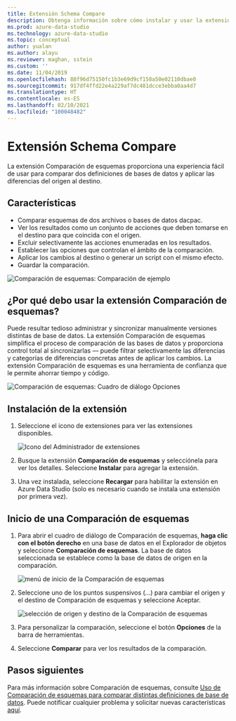 ```yaml
---
title: Extensión Schema Compare
description: Obtenga información sobre cómo instalar y usar la extensión Comparación de esquemas de Azure Data Studio para comparar fácilmente dos bases de datos y cambiar una de forma selectiva para que coincida con la otra.
ms.prod: azure-data-studio
ms.technology: azure-data-studio
ms.topic: conceptual
author: yualan
ms.author: alayu
ms.reviewer: maghan, sstein
ms.custom: ''
ms.date: 11/04/2019
ms.openlocfilehash: 88f96d75150fc1b3e69d9cf158a50e02110dbae0
ms.sourcegitcommit: 917df4ffd22e4a229af7dc481dcce3ebba0aa4d7
ms.translationtype: HT
ms.contentlocale: es-ES
ms.lasthandoff: 02/10/2021
ms.locfileid: "100048482"
---
```

# <a name="schema-compare-extension"></a>Extensión Schema Compare

La extensión Comparación de esquemas proporciona una experiencia fácil de usar para comparar dos definiciones de bases de datos y aplicar las diferencias del origen al destino.

## <a name="features"></a>Características

* Comparar esquemas de dos archivos o bases de datos dacpac.
* Ver los resultados como un conjunto de acciones que deben tomarse en el destino para que coincida con el origen.
* Excluir selectivamente las acciones enumeradas en los resultados.
* Establecer las opciones que controlan el ámbito de la comparación.
* Aplicar los cambios al destino o generar un script con el mismo efecto.
* Guardar la comparación.

![Comparación de esquemas: Comparación de ejemplo](media/schema-compare-extension/schema-compare.png)

## <a name="why-would-i-use-the-schema-compare-extension"></a>¿Por qué debo usar la extensión Comparación de esquemas?

Puede resultar tedioso administrar y sincronizar manualmente versiones distintas de base de datos. La extensión Comparación de esquemas simplifica el proceso de comparación de las bases de datos y proporciona control total al sincronizarlas &mdash; puede filtrar selectivamente las diferencias y categorías de diferencias concretas antes de aplicar los cambios. La extensión Comparación de esquemas es una herramienta de confianza que le permite ahorrar tiempo y código.

![Comparación de esquemas: Cuadro de diálogo Opciones](media/schema-compare-extension/schema-compare-options.png)

## <a name="install-the-extension"></a>Instalación de la extensión

1. Seleccione el icono de extensiones para ver las extensiones disponibles.

    ![Icono del Administrador de extensiones](media/add-extensions/extension-manager-icon.png)

2. Busque la extensión **Comparación de esquemas** y selecciónela para ver los detalles. Seleccione **Instalar** para agregar la extensión.

3. Una vez instalada, seleccione **Recargar** para habilitar la extensión en Azure Data Studio (solo es necesario cuando se instala una extensión por primera vez).

## <a name="launch-a-schema-compare"></a>Inicio de una Comparación de esquemas

1. Para abrir el cuadro de diálogo de Comparación de esquemas, **haga clic con el botón derecho** en una base de datos en el Explorador de objetos y seleccione **Comparación de esquemas**. La base de datos seleccionada se establece como la base de datos de origen en la comparación.

    ![menú de inicio de la Comparación de esquemas](media/schema-compare-extension/schema-compare-launch.png)

2. Seleccione uno de los puntos suspensivos (...) para cambiar el origen y el destino de Comparación de esquemas y seleccione Aceptar.

    ![selección de origen y destino de la Comparación de esquemas](media/schema-compare-extension/schema-compare-select-source-target.png)

3. Para personalizar la comparación, seleccione el botón **Opciones** de la barra de herramientas.

4. Seleccione **Comparar** para ver los resultados de la comparación.

## <a name="next-steps"></a>Pasos siguientes

Para más información sobre Comparación de esquemas, consulte [Uso de Comparación de esquemas para comparar distintas definiciones de base de datos](../../ssdt/how-to-use-schema-compare-to-compare-different-database-definitions.md).
Puede notificar cualquier problema y solicitar nuevas características [aquí](https://github.com/microsoft/azuredatastudio/issues).
